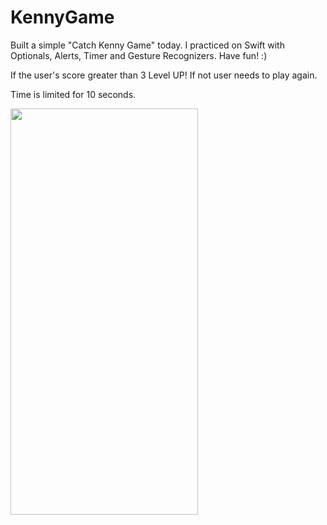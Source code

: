 # KennyGame
Built a simple "Catch Kenny Game" today. I practiced on Swift with Optionals, Alerts, Timer and Gesture Recognizers. Have fun! :)

If the user's score greater than 3 Level UP! If not user needs to play again. 

Time is limited for 10 seconds. 

<p><img align="left" src="https://github.com/cnmalper/KennyGame/blob/main/kenny.gif" width="300" height="650"/></p>
